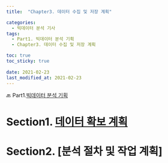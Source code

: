 ```yaml
---
title:  "Chapter3. 데이터 수집 및 저장 계획"

categories:
  - 빅데이터 분석 기사
tags:
  - Part1. 빅데이터 분석 기획
  - Chapter3. 데이터 수집 및 저장 계획

toc: true
toc_sticky: true
 
date: 2021-02-23
last_modified_at: 2021-02-23
---
```


:back: Part1.[빅데이터 분석 기획]()

# Section1. [데이터 확보 계획]()

# Section2. [분석 절차 및 작업 계획]